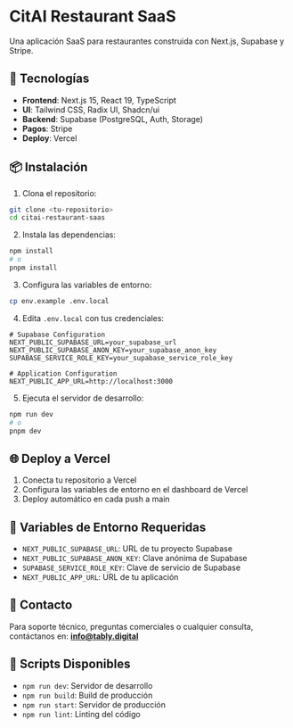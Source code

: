 # CitAI Restaurant SaaS

Una aplicación SaaS para restaurantes construida con Next.js, Supabase y Stripe.

## 🚀 Tecnologías

- **Frontend**: Next.js 15, React 19, TypeScript
- **UI**: Tailwind CSS, Radix UI, Shadcn/ui
- **Backend**: Supabase (PostgreSQL, Auth, Storage)
- **Pagos**: Stripe
- **Deploy**: Vercel

## 📦 Instalación

1. Clona el repositorio:
```bash
git clone <tu-repositorio>
cd citai-restaurant-saas
```

2. Instala las dependencias:
```bash
npm install
# o
pnpm install
```

3. Configura las variables de entorno:
```bash
cp env.example .env.local
```

4. Edita `.env.local` con tus credenciales:
```env
# Supabase Configuration
NEXT_PUBLIC_SUPABASE_URL=your_supabase_url
NEXT_PUBLIC_SUPABASE_ANON_KEY=your_supabase_anon_key
SUPABASE_SERVICE_ROLE_KEY=your_supabase_service_role_key

# Application Configuration
NEXT_PUBLIC_APP_URL=http://localhost:3000
```

5. Ejecuta el servidor de desarrollo:
```bash
npm run dev
# o
pnpm dev
```

## 🌐 Deploy a Vercel

1. Conecta tu repositorio a Vercel
2. Configura las variables de entorno en el dashboard de Vercel
3. Deploy automático en cada push a main

## 📝 Variables de Entorno Requeridas

- `NEXT_PUBLIC_SUPABASE_URL`: URL de tu proyecto Supabase
- `NEXT_PUBLIC_SUPABASE_ANON_KEY`: Clave anónima de Supabase
- `SUPABASE_SERVICE_ROLE_KEY`: Clave de servicio de Supabase
- `NEXT_PUBLIC_APP_URL`: URL de tu aplicación

## 📧 Contacto

Para soporte técnico, preguntas comerciales o cualquier consulta, contáctanos en: **info@tably.digital**

## 🔧 Scripts Disponibles

- `npm run dev`: Servidor de desarrollo
- `npm run build`: Build de producción
- `npm run start`: Servidor de producción
- `npm run lint`: Linting del código
